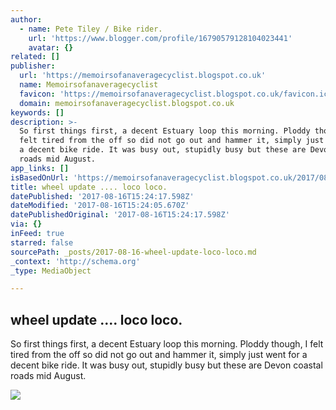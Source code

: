 ```yaml
---
author:
  - name: Pete Tiley / Bike rider.
    url: 'https://www.blogger.com/profile/16790579128104023441'
    avatar: {}
related: []
publisher:
  url: 'https://memoirsofanaveragecyclist.blogspot.co.uk'
  name: Memoirsofanaveragecyclist
  favicon: 'https://memoirsofanaveragecyclist.blogspot.co.uk/favicon.ico'
  domain: memoirsofanaveragecyclist.blogspot.co.uk
keywords: []
description: >-
  So first things first, a decent Estuary loop this morning. Ploddy though, I
  felt tired from the off so did not go out and hammer it, simply just went for
  a decent bike ride. It was busy out, stupidly busy but these are Devon coastal
  roads mid August.
app_links: []
isBasedOnUrl: 'https://memoirsofanaveragecyclist.blogspot.co.uk/2017/08/wheel-update.html'
title: wheel update .... loco loco.
datePublished: '2017-08-16T15:24:17.598Z'
dateModified: '2017-08-16T15:24:05.670Z'
datePublishedOriginal: '2017-08-16T15:24:17.598Z'
via: {}
inFeed: true
starred: false
sourcePath: _posts/2017-08-16-wheel-update-loco-loco.md
_context: 'http://schema.org'
_type: MediaObject

---
```

<article style=""><h1>wheel update .... loco loco.</h1><p>So first things first, a decent Estuary loop this morning. Ploddy though, I felt tired from the off so did not go out and hammer it, simply just went for a decent bike ride. It was busy out, stupidly busy but these are Devon coastal roads mid August.</p><img src="https://3.bp.blogspot.com/-le22nCU-7oY/WZMU2SBowSI/AAAAAAAABzw/zmKbhvtkPhYJFOsWANHtF9tqmTT-ErBiACLcBGAs/w1200-h630-p-k-no-nu/IMG_4585.JPG" /></article>